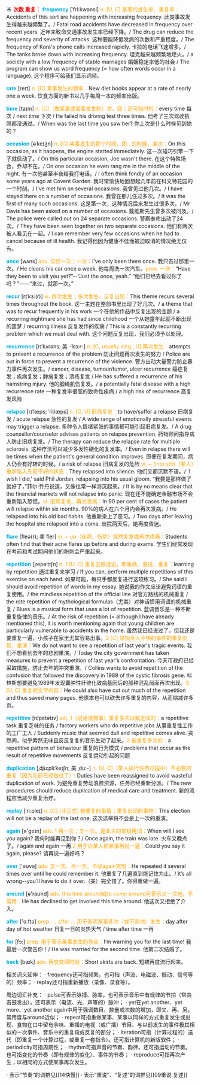 ☀ <font color="red">**次数 重复：**</font>
<font color="sky blue">**frequency**</font> [ˈfri:kwənsi]
<font color="orange">n. [U, C] 某事的发生率、重复率：</font>Accidents of this sort are happening with increasing frequency. 此类事故发生得越来越频繁了。/ Fatal road accidents have decreased in frequency over recent years. 近年来致命交通事故发生率已经下降。/ The drug can reduce the frequency and severity of attacks. 这种要能降低发病的次数和严重程度。/ The frequency of Kara's phone calls increased rapidly. 卡拉的电话飞速增多。/ The tanks broke down with increasing frequency. 坦克越来越频繁地熄火。/ a society with a low frequency of stable marriages 婚姻稳定率低的社会 / The program can show us word frequency (= how often words occur in a language). 这个程序可给我们显示词频。

<font color="sky blue">**rate**</font> [reɪt] 
<font color="orange">n. [C] 某事发生的频率：</font>New diet books appear at a rate of nearly one a week. 饮食方面的新书以几乎每周一本的频率出版。

<font color="sky blue">**time**</font> [taɪm] 
<font color="orange">n. [C]（做某事或某事发生的）次，回；还可指时机：</font>every time 每次 / next time 下次 / He failed his driving test three times. 他考了三次驾驶执照都没通过。/ When was the last time you saw her? 你上次是什么时候见到她的？
             
<font color="sky blue">**occasion**</font> [əˈkeɪʒn]
<font color="orange">n. [C] 某事发生的那个时间，即…的时候，某次：</font>On this occasion, as it happens, the engine started immediately. 这一次碰巧引擎一下子就启动了。/ On this particular occasion, Joe wasn't there. 在这个特殊场合，乔却不在。/ On one occasion he even rang me in the middle of the night. 有一次他甚至半夜给我打电话。/ I often think fondly of an occasion some years ago at Covent Garden. 我时常愉快地回想起几年前在科文特花园的一个时刻。/ I've met him on several occasions. 我曾见过他几次。/ I have stayed there on a number of occasions. 我曾在那儿住过多次。/ It was the first of many such occasions. 这是第一次，这种情况后来发生过很多次。/ Mr Davis has been asked on a number of occasions. 戴维斯先生曾多次被问及。/ The police were called out on 24 separate occasions. 警察奉命出动了24次。/ They have been seen together on two separate occasions. 他们有两次被人看见在一起。/ I can remember very few occasions when he had to cancel because of ill health. 我记得他因为健康不佳而被迫取消的情况绝无仅有。         

<font color="sky blue">**once**</font> [wʌns] 
<font color="orange">adv. 仅仅一次；一次：</font>I’ve only been there once. 我只去过那里一次。/ He cleans his car once a week. 他每周洗一次汽车。<font color="orange">pron. 一次：</font>“Have they been to visit you yet?”--“Just the once, yeah.” “他们已经去看过你了吗？”——“来过，就那一次。”
                      
<font color="sky blue">**recur**</font> [rɪˈkɜ:(r)]
<font color="orange">vi. 再次发生；多次发生、反复出现：</font>This theme recurs several times throughout the book. 这一主题在整部书里出现了好几次。/ a theme that was to recur frequently in his work 一个在他的作品中反复出现的主题 / a recurring nightmare she has had since childhood 一个从她童年起就不断出现的噩梦 / recurring illness 反复发作的疾病 / This is a constantly recurring problem which we must deal with. 这个问题反复出现，我们必须予以处理。

<font color="sky blue">**recurrence**</font> [rɪˈkʌrəns; 美 -ˈkɜ:r-]
<font color="orange">n. [C, usually sing., U] 再次发生：</font>attempts to prevent a recurrence of the problem 防止问题再次发生的努力 / Police are out in force to prevent a recurrence of the violence. 警方出动大量警力防止暴力事件再次发生。/ cancer, disease, tumour/tumor, ulcer recurrence 癌症复发；疾病复发；肿瘤复发；溃疡复发 / He has suffered a recurrence of his hamstring injury. 他的腘绳肌伤复发。/ a potentially fatal disease with a high recurrence rate 一种复发率很高的致命性疾病 / a high risk of recurrence 高复发风险
                      
<font color="sky blue">**relapse**</font> [rɪˈlæps; ˈri:læps]
<font color="orange">n. [C, U] 旧病复发：</font>to have/suffer a relapse 旧病复发 / acute relapse 急性的复发 / A wide range of emotionally stressful events may trigger a relapse. 多种令人情绪紧张的事情都可能引起旧病复发。/ A drug counsellor/counselor advises patients on relapse prevention. 药物顾问指导病人防止旧病复发。/ The therapy can reduce the relapse rate for multiple sclerosis. 这种疗法可以减少多发性硬化的复发率。/ Even in relapse there will be times when the patient's general condition improves. 即便在复发期间，病人仍会有好转的时候。/ a risk of relapse 旧病复发的危险 <font color="orange">vi. ~ (into sth)（某人）重新陷入先前不好的状态：</font>They relapsed into silence. 他们又都沉默不语。/ 'I wish I did,' said Phil Jordan, relapsing into his usual gloom. “我要是那样做了就好了，”菲尔·乔丹说道，又像往常一样消沉起来。/ It is by no means clear that the financial markets will not relapse into panic. 现在还不能确定金融市场不会重新陷入恐慌。<font color="orange">vi. 旧病复发、再次发病：</font>In 90 per cent of cases the patient will relapse within six months. 90%的病人在六个月内会再次发病。/ He relapsed into his old bad habits. 他重新染上了恶习。/ Two days after leaving the hospital she relapsed into a coma. 出院两天后，她再度昏迷。
           
<font color="sky blue">**flare**</font> [fleə(r); 美 fler]
<font color="orange">vi. ~ up（疾病、伤势）突然复发或再次疼痛：</font>Students often find that their acne flares up before and during exams. 学生们经常发现在考前和考试期间他们的粉刺会严重起来。

<font color="sky blue">**repetition**</font> [ˌrepəˈtɪʃn]
<font color="orange">n. 1 [U, C] 重复去做或说，即重做、重说、重复：</font>learning by repetition 通过重复来学习 / If you can, perform multiple repetitions of this exercise on each hand. 如果可能，每只手都反复进行这项练习。/ She said I should avoid repetition of words in my essay. 她说我的作文应该避免词语的重复使用。/ the mindless repetition of the official line 对官方路线的机械重复 / the rote repetition of mythological formulas（尤美）对神话惯用词语的机械重复 / Blues is a musical form that uses a lot of repetition. 蓝调音乐是一种不断重复旋律的音乐。/ At the risk of repetition (= although I have already mentioned this), it is worth mentioning again that young children are particularly vulnerable to accidents in the home. 虽然我已经说过了，但我还是要重复一遍，小孩子在家里尤其容易出事。<font color="orange">2 [C] 常指令人不快的事件的重复出现、重演：</font>We do not want to see a repetition of last year's tragic events. 我们不想看到去年的悲剧重演。/ Today the city government has taken measures to prevent a repetition of last year's confrontation. 今天市政府已经采取措施，防止去年的冲突重演。/ Collins wants to avoid repetition of the confusion that followed the discovery in 1989 of the cystic fibrosis gene. 科林斯想要避免1989年发现囊肿性纤维化致病基因后的那种混乱局面再次出现。<font color="orange">3 [U, C] 重复的文字内容：</font>He could also have cut out much of the repetition and thus saved many pages. 他原本也可以砍去许多重复的内容，从而缩减许多页。
                      
<font color="sky blue">**repetitive**</font> [rɪˈpetətɪv]
<font color="orange">adj. 1（说话或做事）重复多次以致乏味的：</font>a repetitive task 重复乏味的任务 / factory workers who do repetitive jobs 从事重复性工作的工厂工人 / Suddenly music that seemed dull and repetitive comes alive. 突然间，似乎索然无味且反反复复的音乐生动了起来。<font color="orange">2 被重复多次的：</font>a repetitive pattern of behaviour 重复的行为模式 / problems that occur as the result of repetitive movements 反复运动引起的问题

<font color="sky blue">**duplication**</font> [ˌdju:plɪˈkeɪʃn; 美 ˌdu:-]
<font color="orange">n. [U, C]（某人执行任务过程中）不必要的重复（因为先前已经做过了）：</font>Duties have been reassigned to avoid wasteful duplication of work. 为避免重复劳动浪费资源，任务已经重新分派。/ The new procedures should reduce duplication of medical care and treatment. 新的流程应当减少重复治疗。
           
<font color="sky blue">**replay**</font> [ˈri:pleɪ]
<font color="orange">n. [C] [非正式] 被重复的事情；重复出现的事物：</font>This election will not be a replay of the last one. 这次选举将不会是上一次的重演。

<font color="sky blue">**again**</font> [ə'ɡeɪn] 
<font color="orange">adv. 1 再一次；又一次。是此义的常规用词：</font>When will I see you again? 我何时能再见到你？/ Once again, the train was late. 火车又晚点了。/ again and again 一再 <font color="orange">2 用于让某人把某事再说一遍：</font>Could you say it again, please? 请再说一遍好吗？ 

<font color="sky blue">**over**</font> ['əʊvə] 
<font color="orange">adv. 又一次、再一次。不如again常用：</font>He repeated it several times over until he could remember it. 他重复了几遍直到能记住为止。/ It’s all wrong--you’ll have to do it over.（美）完全错了。你得重做一遍。

<font color="sky blue">**around**</font> [ə'raʊnd] 
<font color="orange">adv. this time around或to come around可表示又一次地。不常用：</font>He has declined to get involved this time around. 他这次又拒绝了介入。

<font color="sky blue">**after**</font> ['ɑːftə] 
<font color="orange">prep. ... after ... 用于表明某事多次（或不断地）发生：</font>day after day of hot weather 日复一日的炎热天气 / time after time 一再

<font color="sky blue">**for**</font> [fɔ:] 
<font color="orange">prep. 用于表示某事发生的场合：</font>I’m warning you for the last time! 我最后一次警告你！/ He was married for the second time. 他第二次结婚了。

<font color="sky blue">**back**</font> [bæk] 
<font color="orange">adv. 再度变得时尚：</font>Short skirts are back. 短裙再度流行起来。

相关词义延伸：
· frequency还可指频繁。也可指（声波、电磁波、振动、信号等的）频率；
· replay还可指重新播放（录像、录音等）。

周边词汇补充：
· pulse可表示脉搏、脉率，也可表示音乐中有规律的节拍（常由击鼓发出），还可表示（电流、光、声等的）脉冲；
· yet在yet another、yet more、yet another again中用于强调数目、数量或次数的增加，即又、再、另。常用度与around近似；
· repeat可指重做某事、某事以同样的方式重复发生或出现、食物在口中留有余味、重播的电视（或广播）节目、与以前发生的事件极其相似的一次事件、音乐中的重复段或反复的部分；
· iteration可指（计算过程的）迭代（即重复一个计算过程，或重复一套指令）。还可指计算机的新版软件；
· periodicity可指周期性；
· rhythm可指声音的节奏、韵律。还可指运动的节奏。也可指变化的节奏（即有规律的变化）、事件的节奏；
· reproduce可指再次产生；以相同的方式使某事再次发生。

· 表示“节奏”的词群见[[14快慢]]
· 表示“重说”、“复述”的词群见[[09重说 复述]]

